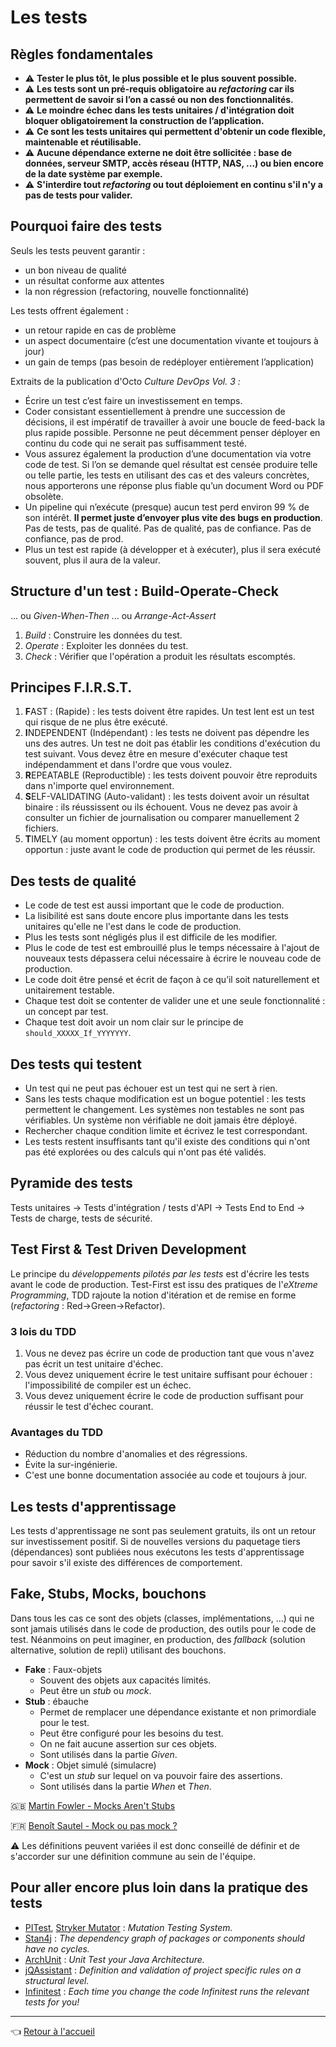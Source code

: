 # Les tests

## Règles fondamentales

* :warning: **Tester le plus tôt, le plus possible et le plus souvent possible.**
* :warning: **Les tests sont un pré-requis obligatoire au _refactoring_ car ils permettent de savoir si l’on a cassé ou non des fonctionnalités.**
* :warning: **Le moindre échec dans les tests unitaires / d'intégration doit bloquer obligatoirement la construction de l’application.**
* :warning: **Ce sont les tests unitaires qui permettent d'obtenir un code flexible, maintenable et réutilisable.**
* :warning: **Aucune dépendance externe ne doit être sollicitée : base de données, serveur SMTP, accès réseau (HTTP, NAS, ...) ou bien encore de la date système par exemple.**
* :warning: **S'interdire tout _refactoring_ ou tout déploiement en continu s'il n'y a pas de tests pour valider.**

## Pourquoi faire des tests

Seuls les tests peuvent garantir :

* un bon niveau de qualité
* un résultat conforme aux attentes
* la non régression (refactoring, nouvelle fonctionnalité)

Les tests offrent également :

* un retour rapide en cas de problème
* un aspect documentaire (c’est une documentation vivante et toujours à jour)
* un gain de temps (pas besoin de redéployer entièrement l’application)

Extraits de la publication d'Octo _Culture DevOps Vol. 3 :_

* Écrire un test c’est faire un investissement en temps.
* Coder consistant essentiellement à prendre une succession de décisions, il est impératif de travailler à avoir une boucle de feed-back la plus rapide possible. Personne ne peut décemment penser déployer en continu du code qui ne
serait pas suffisamment testé.
* Vous assurez également la production d’une documentation via votre code de test. Si l’on se demande quel résultat est censée produire telle ou telle partie, les tests en utilisant des cas et des valeurs concrètes, nous apporterons une réponse plus fiable qu’un document Word ou PDF obsolète.
* Un pipeline qui n’exécute (presque) aucun test perd environ 99 % de son intérêt. **Il permet juste d’envoyer plus vite des bugs en production**. Pas de tests, pas de qualité. Pas de qualité, pas de confiance. Pas de confiance, pas de prod.
* Plus un test est rapide (à développer et à exécuter), plus il sera exécuté souvent, plus il aura de la valeur.

## Structure d'un test : Build-Operate-Check

... ou _Given-When-Then_ ... ou _Arrange-Act-Assert_

1. _Build_ : Construire les données du test.
1. _Operate_ : Exploiter les données du test.
1. _Check_ : Vérifier que l'opération a produit les résultats escomptés.

## Principes F.I.R.S.T.

1. **F**AST : (Rapide) : les tests doivent être rapides. Un test lent est un test qui risque de ne plus être exécuté.
1. **I**NDEPENDENT (Indépendant) : les tests ne doivent pas dépendre les uns des autres. Un test ne doit pas établir les conditions d'exécution du test suivant. Vous devez être en mesure d'exécuter chaque test indépendamment et dans l'ordre que vous voulez.
1. **R**EPEATABLE (Reproductible) : les tests doivent pouvoir être reproduits dans n'importe quel environnement.
1. **S**ELF-VALIDATING (Auto-validant) : les tests doivent avoir un résultat binaire : ils réussissent ou ils échouent. Vous ne devez pas avoir à consulter un fichier de journalisation ou comparer manuellement 2 fichiers.
1. **T**IMELY (au moment opportun) : les tests doivent être écrits au moment opportun : juste avant le code de production qui permet de les réussir.

## Des tests de qualité

* Le code de test est aussi important que le code de production.
* La lisibilité est sans doute encore plus importante dans les tests unitaires qu'elle ne l'est dans le code de production.
* Plus les tests sont négligés plus il est difficile de les modifier.
* Plus le code de test est embrouillé plus le temps nécessaire à l'ajout de nouveaux tests dépassera celui nécessaire à écrire le nouveau code de production.
* Le code doit être pensé et écrit de façon à ce qu’il soit naturellement et unitairement testable.
* Chaque test doit se contenter de valider une et une seule fonctionnalité : un concept par test.
* Chaque test doit avoir un nom clair sur le principe de `should_XXXXX_If_YYYYYYY`.

## Des tests qui testent

* Un test qui ne peut pas échouer est un test qui ne sert à rien.
* Sans les tests chaque modification est un bogue potentiel : les tests permettent le changement. Les systèmes non testables ne sont pas vérifiables. Un système non vérifiable ne doit jamais être déployé.
* Rechercher chaque condition limite et écrivez le test correspondant.
* Les tests restent insuffisants tant qu'il existe des conditions qui n'ont pas été explorées ou des calculs qui n'ont pas été validés.

## Pyramide des tests

Tests unitaires -> Tests d'intégration / tests d'API -> Tests End to End -> Tests de charge, tests de sécurité.

## Test First & Test Driven Development

Le principe du _développements pilotés par les tests_ est d'écrire les tests avant le code de production. Test-First est issu des pratiques de l'_eXtreme Programming_, TDD rajoute la notion d'itération et de remise en forme (_refactoring_ : Red->Green->Refactor).

### 3 lois du TDD

1. Vous ne devez pas écrire un code de production tant que vous n'avez pas écrit un test unitaire d'échec.
1. Vous devez uniquement écrire le test unitaire suffisant pour échouer : l'impossibilité de compiler est un échec.
1. Vous devez uniquement écrire le code de production suffisant pour réussir le test d'échec courant.

### Avantages du TDD

* Réduction du nombre d'anomalies et des régressions.
* Évite la sur-ingénierie.
* C'est une bonne documentation associée au code et toujours à jour.

## Les tests d'apprentissage

Les tests d'apprentissage ne sont pas seulement gratuits, ils ont un retour sur investissement positif. Si de nouvelles versions du paquetage tiers (dépendances) sont publiées nous exécutons les tests d'apprentissage pour savoir s'il existe des différences de comportement.

## Fake, Stubs, Mocks, bouchons

Dans tous les cas ce sont des objets (classes, implémentations, ...) qui ne sont jamais utilisés dans le code de production, des outils pour le code de test. Néanmoins on peut imaginer, en production, des _fallback_ (solution alternative, solution de repli) utilisant des bouchons.

* **Fake** : Faux-objets
  * Souvent des objets aux capacités limités.
  * Peut être un _stub_ ou _mock_.
* **Stub** : ébauche
  * Permet de remplacer une dépendance existante et non primordiale pour le test.
  * Peut être configuré pour les besoins du test.
  * On ne fait aucune assertion sur ces objets.
  * Sont utilisés dans la partie _Given_.
* **Mock** : Objet simulé (simulacre)
  * C'est un _stub_ sur lequel on va pouvoir faire des assertions.
  * Sont utilisés dans la partie _When_ et _Then_.

:gb: [Martin Fowler - Mocks Aren't Stubs](https://www.martinfowler.com/articles/mocksArentStubs.html)

:fr: [Benoît Sautel - Mock ou pas mock ?](https://www.fierdecoder.fr/2015/11/mock-ou-pas-mock/)

:warning: Les définitions peuvent variées il est donc conseillé de définir et de s'accorder sur une définition commune au sein de l'équipe.

## Pour aller encore plus loin dans la pratique des tests

* [PITest](http://pitest.org/), [Stryker Mutator](https://stryker-mutator.io/) : _Mutation Testing System._
* [Stan4j](http://stan4j.com/download/ide/) : _The dependency graph of packages or components should have no cycles._
* [ArchUnit](https://www.archunit.org/) : _Unit Test your Java Architecture._
* [jQAssistant](https://jqassistant.org/) : _Definition and validation of project specific rules on a structural level._
* [Infinitest](https://infinitest.github.io/) : _Each time you change the code Infinitest runs the relevant tests for you!_

---
:point_left: [Retour à l'accueil](README.md)

